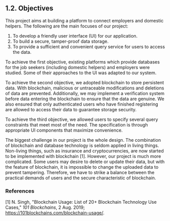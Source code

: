 ## 1.2. Objectives

This project aims at building a platform to connect employers and domestic helpers.
The following are the main focuses of our project:
1. To develop a friendly user interface (UI) for our application.
2. To build a secure, tamper-proof data storage.
3. To provide a sufficient and convenient query service for users to access the data.

To achieve the first objective, existing platforms which provide databases for the job seekers (including domestic helpers) and employers were studied.
Some of their approaches to the UI was adapted to our system.

To achieve the second objective, we adopted blockchain to store persistent data.
With blockchain, malicious or untraceable modifications and deletions of data are prevented.
Additionally, we may implement a verification system before data entering the blockchain to ensure that the data are genuine.
We also ensured that only authenticated users who have finished registering are allowed to access their data to guarantee storage security.

To achieve the third objective, we allowed users to specify several query constraints that meet most of the need.
The specification is through appropriate UI components that maximize convenience.

The biggest challenge in our project is the whole design.
The combination of blockchain and database technology is seldom applied in living things.
Non-living things, such as insurance and cryptocurrencies, are now started to be implemented with blockchain [1].
However, our project is much more complicated.
Some users may desire to delete or update their data, but with the feature of blockchain, it is impossible to change the uploaded data to prevent tampering.
Therefore, we have to strike a balance between the practical demands of users and the secure characteristic of blockchain.

<!-- A system to cope with the requirement will be composed of:
- Front end (this part implements a user-friendly interface for the end users, including employers and domestic helpers)
- Back end (which includes administration of database, implementation of blockchain, etc.) (?)

A serious challenge of this project is that it touches real-world problems.
The project should take the complexity of a person into consideration.
How should contracts be handled?
What should be our privacy policy?
With limited time to develop the system, it may not be in full compliance with the law.
We should be prepared to make adjustments to better comply with the law. -->

### References

<!-- A template for the IEEE reference style (October 2016) according to <https://www.cse.ust.hk/ct/fyp/reports/content/ieee_style.html> and <https://ieeecs-media.computer.org/assets/pdf/2016CSStyleGuide.pdf>: <author names>, "<title>," <publication name (in italic type)>, <publisher name>, <date (e.g. 15 Mar. 2000)>, <page range>; <URL>. -->
[1] N. Singh, "Blockchain Usage: List of 20+ Blockchain Technology Use Cases," *101 Blockchains*, 2 Aug. 2019; <https://101blockchains.com/blockchain-usage/>.
